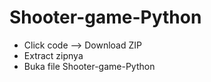 # Shooter-game-Python
- Click code --> Download ZIP
- Extract zipnya
- Buka file Shooter-game-Python
